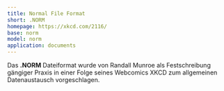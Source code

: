 ```yaml
---
title: Normal File Format
short: .NORM
homepage: https://xkcd.com/2116/
base: norm
model: norm
application: documents
---
```


Das **.NORM** Dateiformat wurde von Randall Munroe als Festschreibung gängiger Praxis in einer Folge seines Webcomics XKCD zum allgemeinen Datenaustausch vorgeschlagen.
